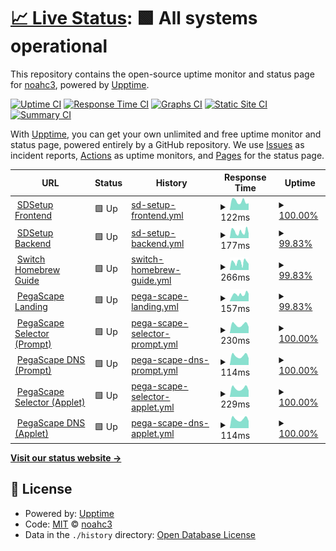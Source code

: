 # [📈 Live Status](https://statusbeta.sdsetup.com): <!--live status--> **🟩 All systems operational**

This repository contains the open-source uptime monitor and status page for [noahc3](https://www.sdsetup.com), powered by [Upptime](https://github.com/upptime/upptime).

[![Uptime CI](https://github.com/noahc3/SDSetupStatus/workflows/Uptime%20CI/badge.svg)](https://github.com/noahc3/SDSetupStatus/actions?query=workflow%3A%22Uptime+CI%22)
[![Response Time CI](https://github.com/noahc3/SDSetupStatus/workflows/Response%20Time%20CI/badge.svg)](https://github.com/noahc3/SDSetupStatus/actions?query=workflow%3A%22Response+Time+CI%22)
[![Graphs CI](https://github.com/noahc3/SDSetupStatus/workflows/Graphs%20CI/badge.svg)](https://github.com/noahc3/SDSetupStatus/actions?query=workflow%3A%22Graphs+CI%22)
[![Static Site CI](https://github.com/noahc3/SDSetupStatus/workflows/Static%20Site%20CI/badge.svg)](https://github.com/noahc3/SDSetupStatus/actions?query=workflow%3A%22Static+Site+CI%22)
[![Summary CI](https://github.com/noahc3/SDSetupStatus/workflows/Summary%20CI/badge.svg)](https://github.com/noahc3/SDSetupStatus/actions?query=workflow%3A%22Summary+CI%22)

With [Upptime](https://upptime.js.org), you can get your own unlimited and free uptime monitor and status page, powered entirely by a GitHub repository. We use [Issues](https://github.com/noahc3/SDSetupStatus/issues) as incident reports, [Actions](https://github.com/noahc3/SDSetupStatus/actions) as uptime monitors, and [Pages](https://statusbeta.sdsetup.com) for the status page.

<!--start: status pages-->
<!-- This summary is generated by Upptime (https://github.com/upptime/upptime) -->
<!-- Do not edit this manually, your changes will be overwritten -->
<!-- prettier-ignore -->
| URL | Status | History | Response Time | Uptime |
| --- | ------ | ------- | ------------- | ------ |
| <img alt="" src="https://favicons.githubusercontent.com/www.sdsetup.com" height="13"> [SDSetup Frontend](https://www.sdsetup.com) | 🟩 Up | [sd-setup-frontend.yml](https://github.com/noahc3/SDSetupStatus/commits/HEAD/history/sd-setup-frontend.yml) | <details><summary><img alt="Response time graph" src="./graphs/sd-setup-frontend/response-time-week.png" height="20"> 122ms</summary><br><a href="https://statusbeta.sdsetup.com/history/sd-setup-frontend"><img alt="Response time 124" src="https://img.shields.io/endpoint?url=https%3A%2F%2Fraw.githubusercontent.com%2Fnoahc3%2FSDSetupStatus%2FHEAD%2Fapi%2Fsd-setup-frontend%2Fresponse-time.json"></a><br><a href="https://statusbeta.sdsetup.com/history/sd-setup-frontend"><img alt="24-hour response time 170" src="https://img.shields.io/endpoint?url=https%3A%2F%2Fraw.githubusercontent.com%2Fnoahc3%2FSDSetupStatus%2FHEAD%2Fapi%2Fsd-setup-frontend%2Fresponse-time-day.json"></a><br><a href="https://statusbeta.sdsetup.com/history/sd-setup-frontend"><img alt="7-day response time 122" src="https://img.shields.io/endpoint?url=https%3A%2F%2Fraw.githubusercontent.com%2Fnoahc3%2FSDSetupStatus%2FHEAD%2Fapi%2Fsd-setup-frontend%2Fresponse-time-week.json"></a><br><a href="https://statusbeta.sdsetup.com/history/sd-setup-frontend"><img alt="30-day response time 158" src="https://img.shields.io/endpoint?url=https%3A%2F%2Fraw.githubusercontent.com%2Fnoahc3%2FSDSetupStatus%2FHEAD%2Fapi%2Fsd-setup-frontend%2Fresponse-time-month.json"></a><br><a href="https://statusbeta.sdsetup.com/history/sd-setup-frontend"><img alt="1-year response time 124" src="https://img.shields.io/endpoint?url=https%3A%2F%2Fraw.githubusercontent.com%2Fnoahc3%2FSDSetupStatus%2FHEAD%2Fapi%2Fsd-setup-frontend%2Fresponse-time-year.json"></a></details> | <details><summary><a href="https://statusbeta.sdsetup.com/history/sd-setup-frontend">100.00%</a></summary><a href="https://statusbeta.sdsetup.com/history/sd-setup-frontend"><img alt="All-time uptime 100.00%" src="https://img.shields.io/endpoint?url=https%3A%2F%2Fraw.githubusercontent.com%2Fnoahc3%2FSDSetupStatus%2FHEAD%2Fapi%2Fsd-setup-frontend%2Fuptime.json"></a><br><a href="https://statusbeta.sdsetup.com/history/sd-setup-frontend"><img alt="24-hour uptime 100.00%" src="https://img.shields.io/endpoint?url=https%3A%2F%2Fraw.githubusercontent.com%2Fnoahc3%2FSDSetupStatus%2FHEAD%2Fapi%2Fsd-setup-frontend%2Fuptime-day.json"></a><br><a href="https://statusbeta.sdsetup.com/history/sd-setup-frontend"><img alt="7-day uptime 100.00%" src="https://img.shields.io/endpoint?url=https%3A%2F%2Fraw.githubusercontent.com%2Fnoahc3%2FSDSetupStatus%2FHEAD%2Fapi%2Fsd-setup-frontend%2Fuptime-week.json"></a><br><a href="https://statusbeta.sdsetup.com/history/sd-setup-frontend"><img alt="30-day uptime 100.00%" src="https://img.shields.io/endpoint?url=https%3A%2F%2Fraw.githubusercontent.com%2Fnoahc3%2FSDSetupStatus%2FHEAD%2Fapi%2Fsd-setup-frontend%2Fuptime-month.json"></a><br><a href="https://statusbeta.sdsetup.com/history/sd-setup-frontend"><img alt="1-year uptime 100.00%" src="https://img.shields.io/endpoint?url=https%3A%2F%2Fraw.githubusercontent.com%2Fnoahc3%2FSDSetupStatus%2FHEAD%2Fapi%2Fsd-setup-frontend%2Fuptime-year.json"></a></details>
| <img alt="" src="https://favicons.githubusercontent.com/files.sdsetup.com" height="13"> [SDSetup Backend](https://files.sdsetup.com/api/v1/get/latestpackageset) | 🟩 Up | [sd-setup-backend.yml](https://github.com/noahc3/SDSetupStatus/commits/HEAD/history/sd-setup-backend.yml) | <details><summary><img alt="Response time graph" src="./graphs/sd-setup-backend/response-time-week.png" height="20"> 177ms</summary><br><a href="https://statusbeta.sdsetup.com/history/sd-setup-backend"><img alt="Response time 169" src="https://img.shields.io/endpoint?url=https%3A%2F%2Fraw.githubusercontent.com%2Fnoahc3%2FSDSetupStatus%2FHEAD%2Fapi%2Fsd-setup-backend%2Fresponse-time.json"></a><br><a href="https://statusbeta.sdsetup.com/history/sd-setup-backend"><img alt="24-hour response time 304" src="https://img.shields.io/endpoint?url=https%3A%2F%2Fraw.githubusercontent.com%2Fnoahc3%2FSDSetupStatus%2FHEAD%2Fapi%2Fsd-setup-backend%2Fresponse-time-day.json"></a><br><a href="https://statusbeta.sdsetup.com/history/sd-setup-backend"><img alt="7-day response time 177" src="https://img.shields.io/endpoint?url=https%3A%2F%2Fraw.githubusercontent.com%2Fnoahc3%2FSDSetupStatus%2FHEAD%2Fapi%2Fsd-setup-backend%2Fresponse-time-week.json"></a><br><a href="https://statusbeta.sdsetup.com/history/sd-setup-backend"><img alt="30-day response time 201" src="https://img.shields.io/endpoint?url=https%3A%2F%2Fraw.githubusercontent.com%2Fnoahc3%2FSDSetupStatus%2FHEAD%2Fapi%2Fsd-setup-backend%2Fresponse-time-month.json"></a><br><a href="https://statusbeta.sdsetup.com/history/sd-setup-backend"><img alt="1-year response time 169" src="https://img.shields.io/endpoint?url=https%3A%2F%2Fraw.githubusercontent.com%2Fnoahc3%2FSDSetupStatus%2FHEAD%2Fapi%2Fsd-setup-backend%2Fresponse-time-year.json"></a></details> | <details><summary><a href="https://statusbeta.sdsetup.com/history/sd-setup-backend">99.83%</a></summary><a href="https://statusbeta.sdsetup.com/history/sd-setup-backend"><img alt="All-time uptime 100.00%" src="https://img.shields.io/endpoint?url=https%3A%2F%2Fraw.githubusercontent.com%2Fnoahc3%2FSDSetupStatus%2FHEAD%2Fapi%2Fsd-setup-backend%2Fuptime.json"></a><br><a href="https://statusbeta.sdsetup.com/history/sd-setup-backend"><img alt="24-hour uptime 100.00%" src="https://img.shields.io/endpoint?url=https%3A%2F%2Fraw.githubusercontent.com%2Fnoahc3%2FSDSetupStatus%2FHEAD%2Fapi%2Fsd-setup-backend%2Fuptime-day.json"></a><br><a href="https://statusbeta.sdsetup.com/history/sd-setup-backend"><img alt="7-day uptime 99.83%" src="https://img.shields.io/endpoint?url=https%3A%2F%2Fraw.githubusercontent.com%2Fnoahc3%2FSDSetupStatus%2FHEAD%2Fapi%2Fsd-setup-backend%2Fuptime-week.json"></a><br><a href="https://statusbeta.sdsetup.com/history/sd-setup-backend"><img alt="30-day uptime 99.96%" src="https://img.shields.io/endpoint?url=https%3A%2F%2Fraw.githubusercontent.com%2Fnoahc3%2FSDSetupStatus%2FHEAD%2Fapi%2Fsd-setup-backend%2Fuptime-month.json"></a><br><a href="https://statusbeta.sdsetup.com/history/sd-setup-backend"><img alt="1-year uptime 100.00%" src="https://img.shields.io/endpoint?url=https%3A%2F%2Fraw.githubusercontent.com%2Fnoahc3%2FSDSetupStatus%2FHEAD%2Fapi%2Fsd-setup-backend%2Fuptime-year.json"></a></details>
| <img alt="" src="https://favicons.githubusercontent.com/switch.homebrew.guide" height="13"> [Switch Homebrew Guide](https://switch.homebrew.guide) | 🟩 Up | [switch-homebrew-guide.yml](https://github.com/noahc3/SDSetupStatus/commits/HEAD/history/switch-homebrew-guide.yml) | <details><summary><img alt="Response time graph" src="./graphs/switch-homebrew-guide/response-time-week.png" height="20"> 266ms</summary><br><a href="https://statusbeta.sdsetup.com/history/switch-homebrew-guide"><img alt="Response time 209" src="https://img.shields.io/endpoint?url=https%3A%2F%2Fraw.githubusercontent.com%2Fnoahc3%2FSDSetupStatus%2FHEAD%2Fapi%2Fswitch-homebrew-guide%2Fresponse-time.json"></a><br><a href="https://statusbeta.sdsetup.com/history/switch-homebrew-guide"><img alt="24-hour response time 295" src="https://img.shields.io/endpoint?url=https%3A%2F%2Fraw.githubusercontent.com%2Fnoahc3%2FSDSetupStatus%2FHEAD%2Fapi%2Fswitch-homebrew-guide%2Fresponse-time-day.json"></a><br><a href="https://statusbeta.sdsetup.com/history/switch-homebrew-guide"><img alt="7-day response time 266" src="https://img.shields.io/endpoint?url=https%3A%2F%2Fraw.githubusercontent.com%2Fnoahc3%2FSDSetupStatus%2FHEAD%2Fapi%2Fswitch-homebrew-guide%2Fresponse-time-week.json"></a><br><a href="https://statusbeta.sdsetup.com/history/switch-homebrew-guide"><img alt="30-day response time 304" src="https://img.shields.io/endpoint?url=https%3A%2F%2Fraw.githubusercontent.com%2Fnoahc3%2FSDSetupStatus%2FHEAD%2Fapi%2Fswitch-homebrew-guide%2Fresponse-time-month.json"></a><br><a href="https://statusbeta.sdsetup.com/history/switch-homebrew-guide"><img alt="1-year response time 209" src="https://img.shields.io/endpoint?url=https%3A%2F%2Fraw.githubusercontent.com%2Fnoahc3%2FSDSetupStatus%2FHEAD%2Fapi%2Fswitch-homebrew-guide%2Fresponse-time-year.json"></a></details> | <details><summary><a href="https://statusbeta.sdsetup.com/history/switch-homebrew-guide">99.83%</a></summary><a href="https://statusbeta.sdsetup.com/history/switch-homebrew-guide"><img alt="All-time uptime 99.99%" src="https://img.shields.io/endpoint?url=https%3A%2F%2Fraw.githubusercontent.com%2Fnoahc3%2FSDSetupStatus%2FHEAD%2Fapi%2Fswitch-homebrew-guide%2Fuptime.json"></a><br><a href="https://statusbeta.sdsetup.com/history/switch-homebrew-guide"><img alt="24-hour uptime 100.00%" src="https://img.shields.io/endpoint?url=https%3A%2F%2Fraw.githubusercontent.com%2Fnoahc3%2FSDSetupStatus%2FHEAD%2Fapi%2Fswitch-homebrew-guide%2Fuptime-day.json"></a><br><a href="https://statusbeta.sdsetup.com/history/switch-homebrew-guide"><img alt="7-day uptime 99.83%" src="https://img.shields.io/endpoint?url=https%3A%2F%2Fraw.githubusercontent.com%2Fnoahc3%2FSDSetupStatus%2FHEAD%2Fapi%2Fswitch-homebrew-guide%2Fuptime-week.json"></a><br><a href="https://statusbeta.sdsetup.com/history/switch-homebrew-guide"><img alt="30-day uptime 99.96%" src="https://img.shields.io/endpoint?url=https%3A%2F%2Fraw.githubusercontent.com%2Fnoahc3%2FSDSetupStatus%2FHEAD%2Fapi%2Fswitch-homebrew-guide%2Fuptime-month.json"></a><br><a href="https://statusbeta.sdsetup.com/history/switch-homebrew-guide"><img alt="1-year uptime 99.99%" src="https://img.shields.io/endpoint?url=https%3A%2F%2Fraw.githubusercontent.com%2Fnoahc3%2FSDSetupStatus%2FHEAD%2Fapi%2Fswitch-homebrew-guide%2Fuptime-year.json"></a></details>
| <img alt="" src="https://favicons.githubusercontent.com/pegascape.sdsetup.com" height="13"> [PegaScape Landing](https://pegascape.sdsetup.com) | 🟩 Up | [pega-scape-landing.yml](https://github.com/noahc3/SDSetupStatus/commits/HEAD/history/pega-scape-landing.yml) | <details><summary><img alt="Response time graph" src="./graphs/pega-scape-landing/response-time-week.png" height="20"> 157ms</summary><br><a href="https://statusbeta.sdsetup.com/history/pega-scape-landing"><img alt="Response time 133" src="https://img.shields.io/endpoint?url=https%3A%2F%2Fraw.githubusercontent.com%2Fnoahc3%2FSDSetupStatus%2FHEAD%2Fapi%2Fpega-scape-landing%2Fresponse-time.json"></a><br><a href="https://statusbeta.sdsetup.com/history/pega-scape-landing"><img alt="24-hour response time 292" src="https://img.shields.io/endpoint?url=https%3A%2F%2Fraw.githubusercontent.com%2Fnoahc3%2FSDSetupStatus%2FHEAD%2Fapi%2Fpega-scape-landing%2Fresponse-time-day.json"></a><br><a href="https://statusbeta.sdsetup.com/history/pega-scape-landing"><img alt="7-day response time 157" src="https://img.shields.io/endpoint?url=https%3A%2F%2Fraw.githubusercontent.com%2Fnoahc3%2FSDSetupStatus%2FHEAD%2Fapi%2Fpega-scape-landing%2Fresponse-time-week.json"></a><br><a href="https://statusbeta.sdsetup.com/history/pega-scape-landing"><img alt="30-day response time 145" src="https://img.shields.io/endpoint?url=https%3A%2F%2Fraw.githubusercontent.com%2Fnoahc3%2FSDSetupStatus%2FHEAD%2Fapi%2Fpega-scape-landing%2Fresponse-time-month.json"></a><br><a href="https://statusbeta.sdsetup.com/history/pega-scape-landing"><img alt="1-year response time 133" src="https://img.shields.io/endpoint?url=https%3A%2F%2Fraw.githubusercontent.com%2Fnoahc3%2FSDSetupStatus%2FHEAD%2Fapi%2Fpega-scape-landing%2Fresponse-time-year.json"></a></details> | <details><summary><a href="https://statusbeta.sdsetup.com/history/pega-scape-landing">99.83%</a></summary><a href="https://statusbeta.sdsetup.com/history/pega-scape-landing"><img alt="All-time uptime 100.00%" src="https://img.shields.io/endpoint?url=https%3A%2F%2Fraw.githubusercontent.com%2Fnoahc3%2FSDSetupStatus%2FHEAD%2Fapi%2Fpega-scape-landing%2Fuptime.json"></a><br><a href="https://statusbeta.sdsetup.com/history/pega-scape-landing"><img alt="24-hour uptime 100.00%" src="https://img.shields.io/endpoint?url=https%3A%2F%2Fraw.githubusercontent.com%2Fnoahc3%2FSDSetupStatus%2FHEAD%2Fapi%2Fpega-scape-landing%2Fuptime-day.json"></a><br><a href="https://statusbeta.sdsetup.com/history/pega-scape-landing"><img alt="7-day uptime 99.83%" src="https://img.shields.io/endpoint?url=https%3A%2F%2Fraw.githubusercontent.com%2Fnoahc3%2FSDSetupStatus%2FHEAD%2Fapi%2Fpega-scape-landing%2Fuptime-week.json"></a><br><a href="https://statusbeta.sdsetup.com/history/pega-scape-landing"><img alt="30-day uptime 99.96%" src="https://img.shields.io/endpoint?url=https%3A%2F%2Fraw.githubusercontent.com%2Fnoahc3%2FSDSetupStatus%2FHEAD%2Fapi%2Fpega-scape-landing%2Fuptime-month.json"></a><br><a href="https://statusbeta.sdsetup.com/history/pega-scape-landing"><img alt="1-year uptime 100.00%" src="https://img.shields.io/endpoint?url=https%3A%2F%2Fraw.githubusercontent.com%2Fnoahc3%2FSDSetupStatus%2FHEAD%2Fapi%2Fpega-scape-landing%2Fuptime-year.json"></a></details>
| <img alt="" src="https://favicons.githubusercontent.com/51.15.245.41" height="13"> [PegaScape Selector (Prompt)](http://51.15.245.41) | 🟩 Up | [pega-scape-selector-prompt.yml](https://github.com/noahc3/SDSetupStatus/commits/HEAD/history/pega-scape-selector-prompt.yml) | <details><summary><img alt="Response time graph" src="./graphs/pega-scape-selector-prompt/response-time-week.png" height="20"> 230ms</summary><br><a href="https://statusbeta.sdsetup.com/history/pega-scape-selector-prompt"><img alt="Response time 213" src="https://img.shields.io/endpoint?url=https%3A%2F%2Fraw.githubusercontent.com%2Fnoahc3%2FSDSetupStatus%2FHEAD%2Fapi%2Fpega-scape-selector-prompt%2Fresponse-time.json"></a><br><a href="https://statusbeta.sdsetup.com/history/pega-scape-selector-prompt"><img alt="24-hour response time 306" src="https://img.shields.io/endpoint?url=https%3A%2F%2Fraw.githubusercontent.com%2Fnoahc3%2FSDSetupStatus%2FHEAD%2Fapi%2Fpega-scape-selector-prompt%2Fresponse-time-day.json"></a><br><a href="https://statusbeta.sdsetup.com/history/pega-scape-selector-prompt"><img alt="7-day response time 230" src="https://img.shields.io/endpoint?url=https%3A%2F%2Fraw.githubusercontent.com%2Fnoahc3%2FSDSetupStatus%2FHEAD%2Fapi%2Fpega-scape-selector-prompt%2Fresponse-time-week.json"></a><br><a href="https://statusbeta.sdsetup.com/history/pega-scape-selector-prompt"><img alt="30-day response time 238" src="https://img.shields.io/endpoint?url=https%3A%2F%2Fraw.githubusercontent.com%2Fnoahc3%2FSDSetupStatus%2FHEAD%2Fapi%2Fpega-scape-selector-prompt%2Fresponse-time-month.json"></a><br><a href="https://statusbeta.sdsetup.com/history/pega-scape-selector-prompt"><img alt="1-year response time 213" src="https://img.shields.io/endpoint?url=https%3A%2F%2Fraw.githubusercontent.com%2Fnoahc3%2FSDSetupStatus%2FHEAD%2Fapi%2Fpega-scape-selector-prompt%2Fresponse-time-year.json"></a></details> | <details><summary><a href="https://statusbeta.sdsetup.com/history/pega-scape-selector-prompt">100.00%</a></summary><a href="https://statusbeta.sdsetup.com/history/pega-scape-selector-prompt"><img alt="All-time uptime 99.99%" src="https://img.shields.io/endpoint?url=https%3A%2F%2Fraw.githubusercontent.com%2Fnoahc3%2FSDSetupStatus%2FHEAD%2Fapi%2Fpega-scape-selector-prompt%2Fuptime.json"></a><br><a href="https://statusbeta.sdsetup.com/history/pega-scape-selector-prompt"><img alt="24-hour uptime 100.00%" src="https://img.shields.io/endpoint?url=https%3A%2F%2Fraw.githubusercontent.com%2Fnoahc3%2FSDSetupStatus%2FHEAD%2Fapi%2Fpega-scape-selector-prompt%2Fuptime-day.json"></a><br><a href="https://statusbeta.sdsetup.com/history/pega-scape-selector-prompt"><img alt="7-day uptime 100.00%" src="https://img.shields.io/endpoint?url=https%3A%2F%2Fraw.githubusercontent.com%2Fnoahc3%2FSDSetupStatus%2FHEAD%2Fapi%2Fpega-scape-selector-prompt%2Fuptime-week.json"></a><br><a href="https://statusbeta.sdsetup.com/history/pega-scape-selector-prompt"><img alt="30-day uptime 100.00%" src="https://img.shields.io/endpoint?url=https%3A%2F%2Fraw.githubusercontent.com%2Fnoahc3%2FSDSetupStatus%2FHEAD%2Fapi%2Fpega-scape-selector-prompt%2Fuptime-month.json"></a><br><a href="https://statusbeta.sdsetup.com/history/pega-scape-selector-prompt"><img alt="1-year uptime 99.99%" src="https://img.shields.io/endpoint?url=https%3A%2F%2Fraw.githubusercontent.com%2Fnoahc3%2FSDSetupStatus%2FHEAD%2Fapi%2Fpega-scape-selector-prompt%2Fuptime-year.json"></a></details>
| <img alt="" src="https://favicons.githubusercontent.com/null" height="13"> [PegaScape DNS (Prompt)](51.15.245.41) | 🟩 Up | [pega-scape-dns-prompt.yml](https://github.com/noahc3/SDSetupStatus/commits/HEAD/history/pega-scape-dns-prompt.yml) | <details><summary><img alt="Response time graph" src="./graphs/pega-scape-dns-prompt/response-time-week.png" height="20"> 114ms</summary><br><a href="https://statusbeta.sdsetup.com/history/pega-scape-dns-prompt"><img alt="Response time 104" src="https://img.shields.io/endpoint?url=https%3A%2F%2Fraw.githubusercontent.com%2Fnoahc3%2FSDSetupStatus%2FHEAD%2Fapi%2Fpega-scape-dns-prompt%2Fresponse-time.json"></a><br><a href="https://statusbeta.sdsetup.com/history/pega-scape-dns-prompt"><img alt="24-hour response time 154" src="https://img.shields.io/endpoint?url=https%3A%2F%2Fraw.githubusercontent.com%2Fnoahc3%2FSDSetupStatus%2FHEAD%2Fapi%2Fpega-scape-dns-prompt%2Fresponse-time-day.json"></a><br><a href="https://statusbeta.sdsetup.com/history/pega-scape-dns-prompt"><img alt="7-day response time 114" src="https://img.shields.io/endpoint?url=https%3A%2F%2Fraw.githubusercontent.com%2Fnoahc3%2FSDSetupStatus%2FHEAD%2Fapi%2Fpega-scape-dns-prompt%2Fresponse-time-week.json"></a><br><a href="https://statusbeta.sdsetup.com/history/pega-scape-dns-prompt"><img alt="30-day response time 118" src="https://img.shields.io/endpoint?url=https%3A%2F%2Fraw.githubusercontent.com%2Fnoahc3%2FSDSetupStatus%2FHEAD%2Fapi%2Fpega-scape-dns-prompt%2Fresponse-time-month.json"></a><br><a href="https://statusbeta.sdsetup.com/history/pega-scape-dns-prompt"><img alt="1-year response time 104" src="https://img.shields.io/endpoint?url=https%3A%2F%2Fraw.githubusercontent.com%2Fnoahc3%2FSDSetupStatus%2FHEAD%2Fapi%2Fpega-scape-dns-prompt%2Fresponse-time-year.json"></a></details> | <details><summary><a href="https://statusbeta.sdsetup.com/history/pega-scape-dns-prompt">100.00%</a></summary><a href="https://statusbeta.sdsetup.com/history/pega-scape-dns-prompt"><img alt="All-time uptime 100.00%" src="https://img.shields.io/endpoint?url=https%3A%2F%2Fraw.githubusercontent.com%2Fnoahc3%2FSDSetupStatus%2FHEAD%2Fapi%2Fpega-scape-dns-prompt%2Fuptime.json"></a><br><a href="https://statusbeta.sdsetup.com/history/pega-scape-dns-prompt"><img alt="24-hour uptime 100.00%" src="https://img.shields.io/endpoint?url=https%3A%2F%2Fraw.githubusercontent.com%2Fnoahc3%2FSDSetupStatus%2FHEAD%2Fapi%2Fpega-scape-dns-prompt%2Fuptime-day.json"></a><br><a href="https://statusbeta.sdsetup.com/history/pega-scape-dns-prompt"><img alt="7-day uptime 100.00%" src="https://img.shields.io/endpoint?url=https%3A%2F%2Fraw.githubusercontent.com%2Fnoahc3%2FSDSetupStatus%2FHEAD%2Fapi%2Fpega-scape-dns-prompt%2Fuptime-week.json"></a><br><a href="https://statusbeta.sdsetup.com/history/pega-scape-dns-prompt"><img alt="30-day uptime 100.00%" src="https://img.shields.io/endpoint?url=https%3A%2F%2Fraw.githubusercontent.com%2Fnoahc3%2FSDSetupStatus%2FHEAD%2Fapi%2Fpega-scape-dns-prompt%2Fuptime-month.json"></a><br><a href="https://statusbeta.sdsetup.com/history/pega-scape-dns-prompt"><img alt="1-year uptime 100.00%" src="https://img.shields.io/endpoint?url=https%3A%2F%2Fraw.githubusercontent.com%2Fnoahc3%2FSDSetupStatus%2FHEAD%2Fapi%2Fpega-scape-dns-prompt%2Fuptime-year.json"></a></details>
| <img alt="" src="https://favicons.githubusercontent.com/163.172.181.170" height="13"> [PegaScape Selector (Applet)](http://163.172.181.170) | 🟩 Up | [pega-scape-selector-applet.yml](https://github.com/noahc3/SDSetupStatus/commits/HEAD/history/pega-scape-selector-applet.yml) | <details><summary><img alt="Response time graph" src="./graphs/pega-scape-selector-applet/response-time-week.png" height="20"> 229ms</summary><br><a href="https://statusbeta.sdsetup.com/history/pega-scape-selector-applet"><img alt="Response time 211" src="https://img.shields.io/endpoint?url=https%3A%2F%2Fraw.githubusercontent.com%2Fnoahc3%2FSDSetupStatus%2FHEAD%2Fapi%2Fpega-scape-selector-applet%2Fresponse-time.json"></a><br><a href="https://statusbeta.sdsetup.com/history/pega-scape-selector-applet"><img alt="24-hour response time 302" src="https://img.shields.io/endpoint?url=https%3A%2F%2Fraw.githubusercontent.com%2Fnoahc3%2FSDSetupStatus%2FHEAD%2Fapi%2Fpega-scape-selector-applet%2Fresponse-time-day.json"></a><br><a href="https://statusbeta.sdsetup.com/history/pega-scape-selector-applet"><img alt="7-day response time 229" src="https://img.shields.io/endpoint?url=https%3A%2F%2Fraw.githubusercontent.com%2Fnoahc3%2FSDSetupStatus%2FHEAD%2Fapi%2Fpega-scape-selector-applet%2Fresponse-time-week.json"></a><br><a href="https://statusbeta.sdsetup.com/history/pega-scape-selector-applet"><img alt="30-day response time 241" src="https://img.shields.io/endpoint?url=https%3A%2F%2Fraw.githubusercontent.com%2Fnoahc3%2FSDSetupStatus%2FHEAD%2Fapi%2Fpega-scape-selector-applet%2Fresponse-time-month.json"></a><br><a href="https://statusbeta.sdsetup.com/history/pega-scape-selector-applet"><img alt="1-year response time 211" src="https://img.shields.io/endpoint?url=https%3A%2F%2Fraw.githubusercontent.com%2Fnoahc3%2FSDSetupStatus%2FHEAD%2Fapi%2Fpega-scape-selector-applet%2Fresponse-time-year.json"></a></details> | <details><summary><a href="https://statusbeta.sdsetup.com/history/pega-scape-selector-applet">100.00%</a></summary><a href="https://statusbeta.sdsetup.com/history/pega-scape-selector-applet"><img alt="All-time uptime 100.00%" src="https://img.shields.io/endpoint?url=https%3A%2F%2Fraw.githubusercontent.com%2Fnoahc3%2FSDSetupStatus%2FHEAD%2Fapi%2Fpega-scape-selector-applet%2Fuptime.json"></a><br><a href="https://statusbeta.sdsetup.com/history/pega-scape-selector-applet"><img alt="24-hour uptime 100.00%" src="https://img.shields.io/endpoint?url=https%3A%2F%2Fraw.githubusercontent.com%2Fnoahc3%2FSDSetupStatus%2FHEAD%2Fapi%2Fpega-scape-selector-applet%2Fuptime-day.json"></a><br><a href="https://statusbeta.sdsetup.com/history/pega-scape-selector-applet"><img alt="7-day uptime 100.00%" src="https://img.shields.io/endpoint?url=https%3A%2F%2Fraw.githubusercontent.com%2Fnoahc3%2FSDSetupStatus%2FHEAD%2Fapi%2Fpega-scape-selector-applet%2Fuptime-week.json"></a><br><a href="https://statusbeta.sdsetup.com/history/pega-scape-selector-applet"><img alt="30-day uptime 100.00%" src="https://img.shields.io/endpoint?url=https%3A%2F%2Fraw.githubusercontent.com%2Fnoahc3%2FSDSetupStatus%2FHEAD%2Fapi%2Fpega-scape-selector-applet%2Fuptime-month.json"></a><br><a href="https://statusbeta.sdsetup.com/history/pega-scape-selector-applet"><img alt="1-year uptime 100.00%" src="https://img.shields.io/endpoint?url=https%3A%2F%2Fraw.githubusercontent.com%2Fnoahc3%2FSDSetupStatus%2FHEAD%2Fapi%2Fpega-scape-selector-applet%2Fuptime-year.json"></a></details>
| <img alt="" src="https://favicons.githubusercontent.com/null" height="13"> [PegaScape DNS (Applet)](163.172.181.170) | 🟩 Up | [pega-scape-dns-applet.yml](https://github.com/noahc3/SDSetupStatus/commits/HEAD/history/pega-scape-dns-applet.yml) | <details><summary><img alt="Response time graph" src="./graphs/pega-scape-dns-applet/response-time-week.png" height="20"> 114ms</summary><br><a href="https://statusbeta.sdsetup.com/history/pega-scape-dns-applet"><img alt="Response time 104" src="https://img.shields.io/endpoint?url=https%3A%2F%2Fraw.githubusercontent.com%2Fnoahc3%2FSDSetupStatus%2FHEAD%2Fapi%2Fpega-scape-dns-applet%2Fresponse-time.json"></a><br><a href="https://statusbeta.sdsetup.com/history/pega-scape-dns-applet"><img alt="24-hour response time 155" src="https://img.shields.io/endpoint?url=https%3A%2F%2Fraw.githubusercontent.com%2Fnoahc3%2FSDSetupStatus%2FHEAD%2Fapi%2Fpega-scape-dns-applet%2Fresponse-time-day.json"></a><br><a href="https://statusbeta.sdsetup.com/history/pega-scape-dns-applet"><img alt="7-day response time 114" src="https://img.shields.io/endpoint?url=https%3A%2F%2Fraw.githubusercontent.com%2Fnoahc3%2FSDSetupStatus%2FHEAD%2Fapi%2Fpega-scape-dns-applet%2Fresponse-time-week.json"></a><br><a href="https://statusbeta.sdsetup.com/history/pega-scape-dns-applet"><img alt="30-day response time 118" src="https://img.shields.io/endpoint?url=https%3A%2F%2Fraw.githubusercontent.com%2Fnoahc3%2FSDSetupStatus%2FHEAD%2Fapi%2Fpega-scape-dns-applet%2Fresponse-time-month.json"></a><br><a href="https://statusbeta.sdsetup.com/history/pega-scape-dns-applet"><img alt="1-year response time 104" src="https://img.shields.io/endpoint?url=https%3A%2F%2Fraw.githubusercontent.com%2Fnoahc3%2FSDSetupStatus%2FHEAD%2Fapi%2Fpega-scape-dns-applet%2Fresponse-time-year.json"></a></details> | <details><summary><a href="https://statusbeta.sdsetup.com/history/pega-scape-dns-applet">100.00%</a></summary><a href="https://statusbeta.sdsetup.com/history/pega-scape-dns-applet"><img alt="All-time uptime 100.00%" src="https://img.shields.io/endpoint?url=https%3A%2F%2Fraw.githubusercontent.com%2Fnoahc3%2FSDSetupStatus%2FHEAD%2Fapi%2Fpega-scape-dns-applet%2Fuptime.json"></a><br><a href="https://statusbeta.sdsetup.com/history/pega-scape-dns-applet"><img alt="24-hour uptime 100.00%" src="https://img.shields.io/endpoint?url=https%3A%2F%2Fraw.githubusercontent.com%2Fnoahc3%2FSDSetupStatus%2FHEAD%2Fapi%2Fpega-scape-dns-applet%2Fuptime-day.json"></a><br><a href="https://statusbeta.sdsetup.com/history/pega-scape-dns-applet"><img alt="7-day uptime 100.00%" src="https://img.shields.io/endpoint?url=https%3A%2F%2Fraw.githubusercontent.com%2Fnoahc3%2FSDSetupStatus%2FHEAD%2Fapi%2Fpega-scape-dns-applet%2Fuptime-week.json"></a><br><a href="https://statusbeta.sdsetup.com/history/pega-scape-dns-applet"><img alt="30-day uptime 100.00%" src="https://img.shields.io/endpoint?url=https%3A%2F%2Fraw.githubusercontent.com%2Fnoahc3%2FSDSetupStatus%2FHEAD%2Fapi%2Fpega-scape-dns-applet%2Fuptime-month.json"></a><br><a href="https://statusbeta.sdsetup.com/history/pega-scape-dns-applet"><img alt="1-year uptime 100.00%" src="https://img.shields.io/endpoint?url=https%3A%2F%2Fraw.githubusercontent.com%2Fnoahc3%2FSDSetupStatus%2FHEAD%2Fapi%2Fpega-scape-dns-applet%2Fuptime-year.json"></a></details>

<!--end: status pages-->

[**Visit our status website →**](https://statusbeta.sdsetup.com)

## 📄 License

- Powered by: [Upptime](https://github.com/upptime/upptime)
- Code: [MIT](./LICENSE) © [noahc3](https://www.sdsetup.com)
- Data in the `./history` directory: [Open Database License](https://opendatacommons.org/licenses/odbl/1-0/)
